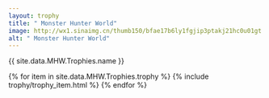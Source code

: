 ```yaml
---
layout: trophy
title: " Monster Hunter World"
image: http://wx1.sinaimg.cn/thumb150/bfae17b6ly1fgjip3ptakj21hc0u01gt
alt: " Monster Hunter World"
---
```


<tr><td colspan="4"><p>{{ site.data.MHW.Trophies.name }}</p></td></tr>

{% for item in site.data.MHW.Trophies.trophy %}
{% include trophy/trophy_item.html %}
{% endfor %}

